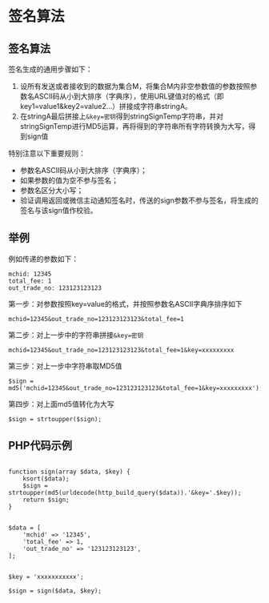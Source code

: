 # 签名算法

## 签名算法 <a id="&#x626B;&#x7801;&#x652F;&#x4ED8;-api"></a>

签名生成的通用步骤如下：

1. 设所有发送或者接收到的数据为集合M，将集合M内非空参数值的参数按照参数名ASCII码从小到大排序（字典序），使用URL键值对的格式（即key1=value1&key2=value2…）拼接成字符串stringA。
2. 在stringA最后拼接上`&key=密钥`得到stringSignTemp字符串，并对stringSignTemp进行MD5运算，再将得到的字符串所有字符转换为大写，得到sign值

特别注意以下重要规则：

* 参数名ASCII码从小到大排序（字典序）；
* 如果参数的值为空不参与签名；
* 参数名区分大小写；
* 验证调用返回或微信主动通知签名时，传送的sign参数不参与签名，将生成的签名与该sign值作校验。



## 举例 <a id="&#x4E3E;&#x4F8B;"></a>

例如传递的参数如下：

```text
mchid: 12345
total_fee: 1
out_trade_no: 123123123123
```

第一步：对参数按照key=value的格式，并按照参数名ASCII字典序排序如下

```text
mchid=12345&out_trade_no=123123123123&total_fee=1
```

第二步：对上一步中的字符串拼接`&key=密钥`

```text
mchid=12345&out_trade_no=123123123123&total_fee=1&key=xxxxxxxxx
```

第三步：对上一步中字符串取MD5值

```text
$sign = md5('mchid=12345&out_trade_no=123123123123&total_fee=1&key=xxxxxxxxx');
```

第四步：对上面md5值转化为大写

```text
$sign = strtoupper($sign);
```

## PHP代码示例 <a id="php&#x4EE3;&#x7801;&#x793A;&#x4F8B;"></a>

```text

function sign(array $data, $key) {
    ksort($data);
    $sign = strtoupper(md5(urldecode(http_build_query($data)).'&key='.$key));
    return $sign;
}


$data = [
    'mchid' => '12345',
    'total_fee' => 1,
    'out_trade_no' => '123123123123',
];


$key = 'xxxxxxxxxxx';

$sign = sign($data, $key);
```



